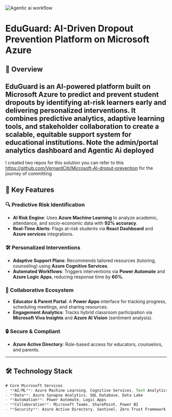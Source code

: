 ![Agentic ai workflow](https://github.com/user-attachments/assets/9f412fc0-22ff-4e56-88ef-8f2038076cbe)
# EduGuard: AI-Driven Dropout Prevention Platform on Microsoft Azure

## 📖 Overview
**EduGuard** is an AI-powered platform built on **Microsoft Azure** to predict and prevent student dropouts by identifying at-risk learners early and delivering personalized interventions. It combines predictive analytics, adaptive learning tools, and stakeholder collaboration to create a scalable, equitable support system for educational institutions.
Note the admin/portal analytics dashboard and Agentic Ai deployed
---
I created two repos for this solution you can refer to this <https://github.com/VernardCiti/Microsoft-AI-droput-prevention>
for the journey of committing
## 🎯 Key Features

### 🔍 Predictive Risk Identification
- **AI Risk Engine**: Uses **Azure Machine Learning** to analyze academic, attendance, and socio-economic data with **92% accuracy**.
- **Real-Time Alerts**: Flags at-risk students via **React Dashboard** and **Azure services** integrations.

### 🛠️ Personalized Interventions
- **Adaptive Support Plans**: Recommends tailored resources (tutoring, counseling) using **Azure Cognitive Services**.
- **Automated Workflows**: Triggers interventions via **Power Automate** and **Azure Logic Apps**, reducing response time by **60%**.

### 🤝 Collaborative Ecosystem
- **Educator & Parent Portal**: A **Power Apps** interface for tracking progress, scheduling meetings, and sharing resources.
- **Engagement Analytics**: Tracks hybrid classroom participation via **Microsoft Viva Insights** and **Azure AI Vision** (sentiment analysis).

### 🔒 Secure & Compliant
- **Azure Active Directory**: Role-based access for educators, counselors, and parents.


---

## 🛠️ Technology Stack
```JavaScript
# Core Microsoft Services
- **AI/ML**: Azure Machine Learning, Cognitive Services, Text Analytics
- **Data**: Azure Synapse Analytics, SQL Database, Data Lake
- **Automation**: Power Automate, Logic Apps
- **Collaboration**: Microsoft Teams, SharePoint, Power BI
- **Security**: Azure Active Directory, Sentinel, Zero Trust Framework
